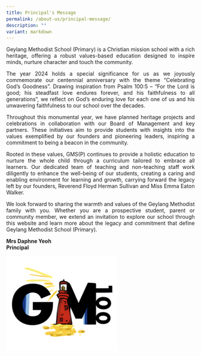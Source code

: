 ```yaml
---
title: Principal's Message
permalink: /about-us/principal-message/
description: ""
variant: markdown
---
```

<p style="text-align: justify;">Geylang Methodist School (Primary) is a Christian mission school with a rich heritage, offering a robust values-based education designed to inspire minds, nurture character and touch the community.</p>

<p style="text-align: justify;">The year 2024 holds a special significance for us as we joyously commemorate our centennial anniversary with the theme “Celebrating God’s Goodness”. Drawing inspiration from Psalm 100:5 – “For the Lord is good; his steadfast love endures forever, and his faithfulness to all generations”, we reflect on God’s enduring love for each one of us and his unwavering faithfulness to our school over the decades.</p>

<p style="text-align: justify;">Throughout this monumental year, we have planned heritage projects and celebrations in collaboration with our Board of Management and key partners. These initiatives aim to provide students with insights into the values exemplified by our founders and pioneering leaders, inspiring a commitment to being a beacon in the community.</p>

<p style="text-align: justify;">Rooted in these values, GMS(P) continues to provide a holistic education to nurture the whole child through a curriculum tailored to embrace all learners. Our dedicated team of teaching and non-teaching staff work diligently to enhance the well-being of our students, creating a caring and enabling environment for learning and growth, carrying forward the legacy left by our founders, Reverend Floyd Herman Sullivan and Miss Emma Eaton Walker.</p>

<p style="text-align: justify;">We look forward to sharing the warmth and values of the Geylang Methodist family with you. Whether you are a prospective student, parent or community member, we extend an invitation to explore our school through this website and learn more about the legacy and commitment that define Geylang Methodist School (Primary).</p>

<b>Mrs Daphne Yeoh<br>
Principal</b>

![](/images/Gm100_logo.png)